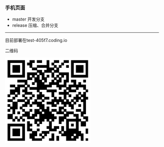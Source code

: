 ### 手机页面

+ master 开发分支
+ release 压缩、合并分支

---
目前部署在test-405f7.coding.io

二维码

[![二维码](/qrcode.png)](http://test-405f7.coding.io)

